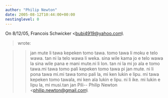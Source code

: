 ```yaml
---
author: "Philip Newton"
date: 2005-08-12T10:44:00+00:00
nestinglevel: 0
---
```

On 8/12/05, Francois Schwicker <[bubi4919@yahoo.com](mailto://bubi4919@yahoo.com)\
> wrote:

>> jan mute li tawa kepeken tomo tawa. tomo tawa li moku e telo wawa. tan ni la
> telo wawa li weka. sina wile kama jo e telo wawa la sina wile pana e mani
> mute.ni li lon. tan ni la mi jo ala e tomo tawa.mi tawa tomo pali kepeken tomo tawa pi jan mute. ni li pona tawa mi.mi tawa tomo pali la, mi ken lukin e lipu. mi tawa kepeken tomo tawala, mi ken ala lukin e lipu. ni li ike. mi lukin e lipu la, mi musi.tan jan Pili--
Philip Newton <[philip.newton@gmail.com](mailto://philip.newton@gmail.com)\
>